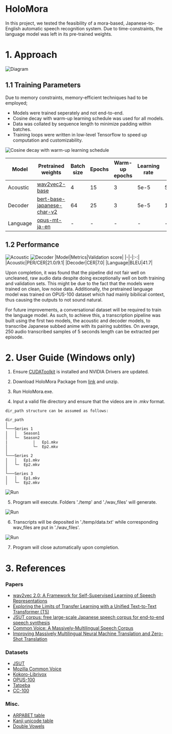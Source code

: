 # HoloMora

In this project, we tested the feasibility of a mora-based, Japanese-to-English automatic speech recognition system.
Due to time-constraints, the language model was left in its pre-trained weights. 

# 1. Approach
![Diagram](Figures/Diagram.png)
## 1.1 Training Parameters
Due to memory constraints, memory-efficient techniques had to be employed;
- Models were trained seperately and not end-to-end.
- Cosine decay with warm-up learning schedule was used for all models.
- Data was collated by sequence length to minimize padding within batches.
- Training loops were written in low-level Tensorflow to speed up computation and customizability.

![Cosine decay with warm-up learning schedule](figures/schedule.PNG)

|Model|Pretrained weights|Batch size|Epochs|Warm-up epochs|Learning rate|Training samples|Test split|Metrics|Training time|
|-|-|-|-|-|-|-|-|-|-|
|Acoustic|[wav2vec2-base](https://huggingface.co/facebook/wav2vec2-base)|4|15|3|5e-5|50,000|1:10|PER,CER|70 hours|
|Decoder|[bert-base-japanese-char-v2](https://huggingface.co/cl-tohoku/bert-base-japanese-char-v2)|64|25|3|5e-5|1,000,000|1:10|CER|30 hours|
|Language|[opus-mt-ja-en](https://huggingface.co/Helsinki-NLP/opus-mt-ja-en)|-|-|-|-|-|-|BLEU|-|

## 1.2 Performance
![Acoustic](Figures/acoustic_model_plot.png)
![Decoder](Figures/decoder_model_plot.png)
|Model|Metrics|Validation score|
|-|-|:-:|
|Acoustic|PER/CER|21.0/9.1|
|Decoder|CER|7.0|
|Language|BLEU|41.7|

Upon completion, it was found that the pipeline did not fair well on uncleaned, raw audio data despite doing exceptionally well on both training and validation sets. This might be due to the fact that the models were trained on clean, low noise data.
Additionally, the pretrained language model was trained on OPUS-100 dataset which had mainly bibilical context, thus causing the outputs to not sound natural.

For future improvements, a conversational dataset will be required to train the language model. As such, to achieve this, a transcription pipeline was built using the first two models, the acoustic and decoder models, to transcribe Japanese subbed anime with its pairing subtitles. On average, 250 audio transcribed samples of 5 seconds length can be extracted per episode.

# 2. User Guide (Windows only)

1. Ensure [CUDAToolkit](https://developer.nvidia.com/cuda-downloads) is installed and NVIDIA Drivers are updated. 

2. Download HoloMora Package from [link](https://drive.google.com/file/d/1el3it3WQWiOw8IlZpBV_FBFPncCTdBfw/view?usp=sharing) and unzip.

3. Run HoloMora.exe.

4. Input a valid file directory and ensure that the videos are in .mkv format.

```
dir_path structure can be assumed as follows:

dir_path
│
└───Series 1
│   │   Season1
│   └─  Season2
|           |   Ep1.mkv
│           └─  Ep2.mkv
│
└───Series 2
│   │   Ep1.mkv
│   └─  Ep2.mkv
│
└───Series 3
│   │   Ep1.mkv
│   └─  Ep2.mkv
```

![Run](Figures/demo_1.png)

5. Program will execute. Folders './temp' and './wav_files' will generate.

![Run](Figures/demo_2.png)

6. Transcripts will be deposited in './temp/data.txt' while corresponding wav_files are put in './wav_files'.

![Run](Figures/demo_3.png)

7. Program will close automatically upon completion.

# 3. References
### Papers
- [wav2vec 2.0: A Framework for Self-Supervised Learning of Speech Representations](https://arxiv.org/abs/2006.11477)
- [Exploring the Limits of Transfer Learning with a Unified Text-to-Text Transformer (T5)](https://arxiv.org/abs/1910.10683v3)
- [JSUT corpus: free large-scale Japanese speech corpus for end-to-end speech synthesis](https://arxiv.org/abs/1711.00354)
- [Common Voice: A Massively-Multilingual Speech Corpus](https://arxiv.org/abs/1912.06670)
- [Improving Massively Multilingual Neural Machine Translation and Zero-Shot Translation](https://arxiv.org/abs/2004.11867)

### Datasets
- [JSUT](https://sites.google.com/site/shinnosuketakamichi/publication/jsut)
- [Mozilla Common Voice](https://commonvoice.mozilla.org/en/datasets)
- [Kokoro-Librivox](https://github.com/kaiidams/Kokoro-Speech-Dataset)
- [OPUS-100](https://opus.nlpl.eu/opus-100.php)
- [Tatoeba](https://opus.nlpl.eu/Tatoeba.php)
- [CC-100](http://data.statmt.org/cc-100/)

### Misc.
- [ARPABET table](https://nlp.stanford.edu/courses/lsa352/arpabet.html)
- [Kanji unicode table](http://www.rikai.com/library/kanjitables/kanji_codes.unicode.shtml)
- [Double Vowels](https://ocw.mit.edu/resources/res-21g-01-kana-spring-2010/hiragana/hiragana-double-vowels-and-double-consonants/)
